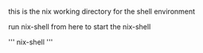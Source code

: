 this is the nix working directory for the shell environment

run nix-shell from here to start the nix-shell

'''
nix-shell
'''